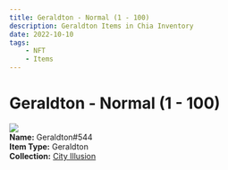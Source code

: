 ```yaml
---
title: Geraldton - Normal (1 - 100)
description: Geraldton Items in Chia Inventory
date: 2022-10-10
tags:
    - NFT
    - Items
---
```


# Geraldton - Normal (1 - 100)
<div class="item_thumbnail">
<img loading="lazy" src="https://c4wkzq3tmspi6bgfy557bgncncrbi3flc2fs4guqs6pndq2l.arweave.net/Fyysw3Nkno8Excd78JmiaKIUbKsWiy4akJe_-e0cNLc"><br/>
<div><strong>Name:</strong> Geraldton#544</div>
<div><strong>Item Type:</strong> Geraldton</div>
<div><strong>Collection:</strong> <a href="https://www.spacescan.io/xch/nft/collection/col1lend2dcn558km4wcwta4xnkfv3xpcmlp9kyt0m909emvfxechlyqdl5ndg">City Illusion</a></div>
</div>

